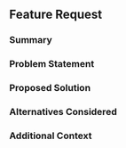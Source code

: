 
## Feature Request

### Summary
<!-- A clear and concise description of what the feature should do -->

### Problem Statement
<!-- What problem does this feature address? Why is it needed? -->

### Proposed Solution
<!-- Describe the solution you would like to see -->

### Alternatives Considered
<!-- Describe any alternative solutions you've considered -->

### Additional Context
<!-- Add any other context, screenshots, or examples about the feature request here -->
